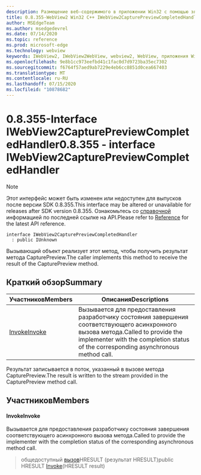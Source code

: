 ```yaml
---
description: Размещение веб-содержимого в приложении Win32 с помощью элемента управления Microsoft Edge WebView2
title: 0.8.355-WebView2 Win32 C++ IWebView2CapturePreviewCompletedHandler
author: MSEdgeTeam
ms.author: msedgedevrel
ms.date: 07/14/2020
ms.topic: reference
ms.prod: microsoft-edge
ms.technology: webview
keywords: IWebView2, IWebView2WebView, webview2, WebView, приложения Win32, Win32, EDGE
ms.openlocfilehash: 9e8b1cc973eefbd41c1fac0d7d9723ba35ec7302
ms.sourcegitcommit: f6764f57aed9ab7229e4eb6cc8851d0cea667403
ms.translationtype: MT
ms.contentlocale: ru-RU
ms.lasthandoff: 07/15/2020
ms.locfileid: "10878682"
---
```

# <span data-ttu-id="fd5e1-104">0.8.355-Interface IWebView2CapturePreviewCompletedHandler</span><span class="sxs-lookup"><span data-stu-id="fd5e1-104">0.8.355 - interface IWebView2CapturePreviewCompletedHandler</span></span> 

> [!NOTE]
> <span data-ttu-id="fd5e1-105">Этот интерфейс может быть изменен или недоступен для выпусков после версии SDK 0.8.355.</span><span class="sxs-lookup"><span data-stu-id="fd5e1-105">This interface may be altered or unavailable for releases after SDK version 0.8.355.</span></span> <span data-ttu-id="fd5e1-106">Ознакомьтесь со [справочной](../../../webview2-api-reference.md) информацией по последней ссылке на API.</span><span class="sxs-lookup"><span data-stu-id="fd5e1-106">Please refer to [Reference](../../../webview2-api-reference.md) for the latest API reference.</span></span>

```
interface IWebView2CapturePreviewCompletedHandler
  : public IUnknown
```

<span data-ttu-id="fd5e1-107">Вызывающий объект реализует этот метод, чтобы получить результат метода CapturePreview.</span><span class="sxs-lookup"><span data-stu-id="fd5e1-107">The caller implements this method to receive the result of the CapturePreview method.</span></span>

## <span data-ttu-id="fd5e1-108">Краткий обзор</span><span class="sxs-lookup"><span data-stu-id="fd5e1-108">Summary</span></span>

 <span data-ttu-id="fd5e1-109">Участников</span><span class="sxs-lookup"><span data-stu-id="fd5e1-109">Members</span></span>                        | <span data-ttu-id="fd5e1-110">Описания</span><span class="sxs-lookup"><span data-stu-id="fd5e1-110">Descriptions</span></span>
--------------------------------|---------------------------------------------
[<span data-ttu-id="fd5e1-111">Invoke</span><span class="sxs-lookup"><span data-stu-id="fd5e1-111">Invoke</span></span>](#invoke) | <span data-ttu-id="fd5e1-112">Вызывается для предоставления разработчику состояния завершения соответствующего асинхронного вызова метода.</span><span class="sxs-lookup"><span data-stu-id="fd5e1-112">Called to provide the implementer with the completion status of the corresponding asynchronous method call.</span></span>

<span data-ttu-id="fd5e1-113">Результат записывается в поток, указанный в вызове метода CapturePreview.</span><span class="sxs-lookup"><span data-stu-id="fd5e1-113">The result is written to the stream provided in the CapturePreview method call.</span></span>

## <span data-ttu-id="fd5e1-114">Участников</span><span class="sxs-lookup"><span data-stu-id="fd5e1-114">Members</span></span>

#### <span data-ttu-id="fd5e1-115">Invoke</span><span class="sxs-lookup"><span data-stu-id="fd5e1-115">Invoke</span></span> 

<span data-ttu-id="fd5e1-116">Вызывается для предоставления разработчику состояния завершения соответствующего асинхронного вызова метода.</span><span class="sxs-lookup"><span data-stu-id="fd5e1-116">Called to provide the implementer with the completion status of the corresponding asynchronous method call.</span></span>

> <span data-ttu-id="fd5e1-117">общедоступный [вызов](#invoke)HRESULT (результат HRESULT)</span><span class="sxs-lookup"><span data-stu-id="fd5e1-117">public HRESULT [Invoke](#invoke)(HRESULT result)</span></span>

